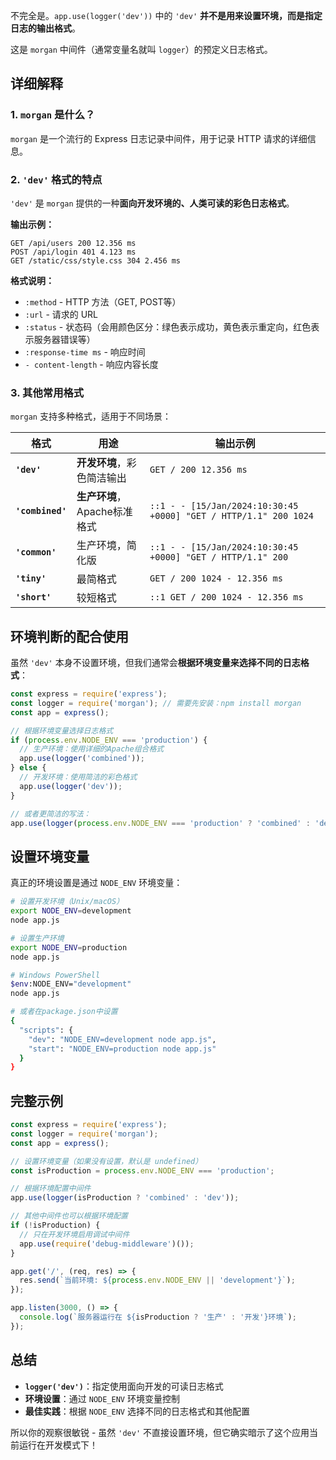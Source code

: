 不完全是。`app.use(logger('dev'))` 中的 `'dev'` **并不是用来设置环境，而是指定日志的输出格式**。

这是 `morgan` 中间件（通常变量名就叫 `logger`）的预定义日志格式。

## 详细解释

### 1. `morgan` 是什么？
`morgan` 是一个流行的 Express 日志记录中间件，用于记录 HTTP 请求的详细信息。

### 2. `'dev'` 格式的特点
`'dev'` 是 `morgan` 提供的一种**面向开发环境的、人类可读的彩色日志格式**。

**输出示例：**
```
GET /api/users 200 12.356 ms
POST /api/login 401 4.123 ms
GET /static/css/style.css 304 2.456 ms
```

**格式说明：**
- `:method` - HTTP 方法（GET, POST等）
- `:url` - 请求的 URL
- `:status` - 状态码（会用颜色区分：绿色表示成功，黄色表示重定向，红色表示服务器错误等）
- `:response-time ms` - 响应时间
- `- content-length` - 响应内容长度

### 3. 其他常用格式
`morgan` 支持多种格式，适用于不同场景：

| 格式 | 用途 | 输出示例 |
|------|------|----------|
| **`'dev'`** | **开发环境**，彩色简洁输出 | `GET / 200 12.356 ms` |
| **`'combined'`** | **生产环境**，Apache标准格式 | `::1 - - [15/Jan/2024:10:30:45 +0000] "GET / HTTP/1.1" 200 1024` |
| **`'common'`** | 生产环境，简化版 | `::1 - - [15/Jan/2024:10:30:45 +0000] "GET / HTTP/1.1" 200` |
| **`'tiny'`** | 最简格式 | `GET / 200 1024 - 12.356 ms` |
| **`'short'`** | 较短格式 | `::1 GET / 200 1024 - 12.356 ms` |

## 环境判断的配合使用

虽然 `'dev'` 本身不设置环境，但我们通常会**根据环境变量来选择不同的日志格式**：

```javascript
const express = require('express');
const logger = require('morgan'); // 需要先安装：npm install morgan
const app = express();

// 根据环境变量选择日志格式
if (process.env.NODE_ENV === 'production') {
  // 生产环境：使用详细的Apache组合格式
  app.use(logger('combined'));
} else {
  // 开发环境：使用简洁的彩色格式
  app.use(logger('dev'));
}

// 或者更简洁的写法：
app.use(logger(process.env.NODE_ENV === 'production' ? 'combined' : 'dev'));
```

## 设置环境变量

真正的环境设置是通过 `NODE_ENV` 环境变量：

```bash
# 设置开发环境（Unix/macOS）
export NODE_ENV=development
node app.js

# 设置生产环境
export NODE_ENV=production  
node app.js

# Windows PowerShell
$env:NODE_ENV="development"
node app.js

# 或者在package.json中设置
{
  "scripts": {
    "dev": "NODE_ENV=development node app.js",
    "start": "NODE_ENV=production node app.js"
  }
}

```

## 完整示例

```javascript
const express = require('express');
const logger = require('morgan');
const app = express();

// 设置环境变量（如果没有设置，默认是 undefined）
const isProduction = process.env.NODE_ENV === 'production';

// 根据环境配置中间件
app.use(logger(isProduction ? 'combined' : 'dev'));

// 其他中间件也可以根据环境配置
if (!isProduction) {
  // 只在开发环境启用调试中间件
  app.use(require('debug-middleware')());
}

app.get('/', (req, res) => {
  res.send(`当前环境: ${process.env.NODE_ENV || 'development'}`);
});

app.listen(3000, () => {
  console.log(`服务器运行在 ${isProduction ? '生产' : '开发'}环境`);
});
```

## 总结

- **`logger('dev')`**：指定使用面向开发的可读日志格式
- **环境设置**：通过 `NODE_ENV` 环境变量控制
- **最佳实践**：根据 `NODE_ENV` 选择不同的日志格式和其他配置

所以你的观察很敏锐 - 虽然 `'dev'` 不直接设置环境，但它确实暗示了这个应用当前运行在开发模式下！